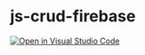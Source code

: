 # js-crud-firebase

[![Open in Visual Studio Code](https://open.vscode.dev/badges/open-in-vscode.svg)](https://open.vscode.dev/sanamhub/js-crud-firebase)
